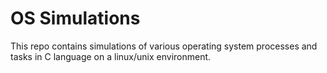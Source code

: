 # OS Simulations
This repo contains simulations of various operating system processes and tasks in C language on a linux/unix environment.
